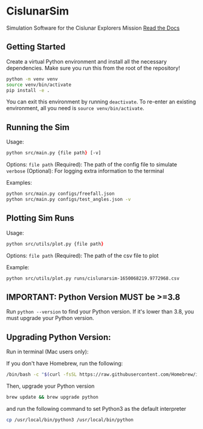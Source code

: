 # CislunarSim

Simulation Software for the Cislunar Explorers Mission
[Read the Docs](https://cislunarsim.readthedocs.io/en/latest/)

## Getting Started

Create a virtual Python environment and install all the necessary dependencies. Make sure you run this from the root of the repository!

```bash
python -m venv venv
source venv/bin/activate
pip install -e .
```

You can exit this environment by running `deactivate`. To re-enter an existing environment, all you need is `source venv/bin/activate`.

## Running the Sim

Usage:

```zsh
python src/main.py {file path} [-v]
```

Options:
`file path` (Required): The path of the config file to simulate
`verbose` (Optional): For logging extra information to the terminal

Examples:
```zsh
python src/main.py configs/freefall.json 
python src/main.py configs/test_angles.json -v
```

## Plotting Sim Runs

Usage:

```zsh
python src/utils/plot.py {file path}
```

Options:
`file path` (Required): The path of the csv file to plot

Example:
```zsh
python src/utils/plot.py runs/cislunarsim-1650068219.9772968.csv
```

## IMPORTANT: Python Version MUST be >=3.8

Run `python --version` to find your Python version. If it's lower than 3.8, you must upgrade your Python version.

## Upgrading Python Version:

Run in terminal (Mac users only):

If you don't have Homebrew, run the following:

```zsh
/bin/bash -c "$(curl -fsSL https://raw.githubusercontent.com/Homebrew/install/HEAD/install.sh)"
```

Then, upgrade your Python version

```zsh
brew update && brew upgrade python
```

and run the following command to set Python3 as the default interpreter

```zsh
cp /usr/local/bin/python3 /usr/local/bin/python
```
